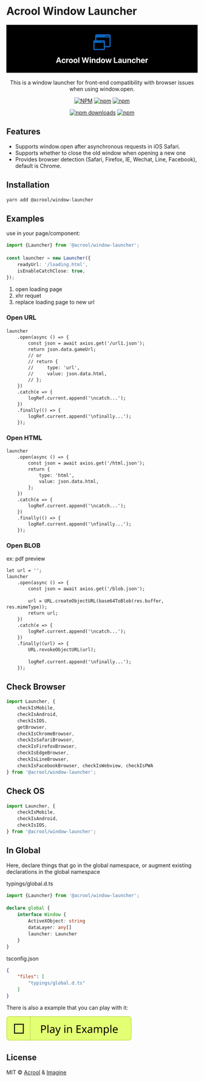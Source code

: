 # Acrool Window Launcher


<a href="https://acrool-window-launcher.pages.dev/" title="Acrool Window Launcher - This is a window launcher for front-end compatibility with browser issues when using window.open">
    <img src="https://raw.githubusercontent.com/acrool/acrool-window-launcher/main/example/public/og.webp" alt="Acrool Window Launcher Logo"/>
</a>

<p align="center">
    This is a window launcher for front-end compatibility with browser issues when using window.open.
</p>

<div align="center">


[![NPM](https://img.shields.io/npm/v/@acrool/window-launcher.svg?style=for-the-badge)](https://www.npmjs.com/package/@acrool/window-launcher)
[![npm](https://img.shields.io/bundlejs/size/@acrool/window-launcher?style=for-the-badge)](https://github.com/acrool/@acrool/window-launcher/blob/main/LICENSE)
[![npm](https://img.shields.io/npm/l/@acrool/window-launcher?style=for-the-badge)](https://github.com/acrool/window-launcher/blob/main/LICENSE)

[![npm downloads](https://img.shields.io/npm/dm/@acrool/window-launcher.svg?style=for-the-badge)](https://www.npmjs.com/package/@acrool/window-launcher)
[![npm](https://img.shields.io/npm/dt/@acrool/window-launcher.svg?style=for-the-badge)](https://www.npmjs.com/package/@acrool/window-launcher)


</div>


## Features

- Supports window.open after asynchronous requests in iOS Safari.
- Supports whether to close the old window when opening a new one
- Provides browser detection (Safari, Firefox, IE, Wechat, Line, Facebook), default is Chrome.

## Installation

```bash
yarn add @acrool/window-launcher
```

## Examples

use in your page/component:
```ts
import {Launcher} from '@acrool/window-launcher';

const launcher = new Launcher({
    readyUrl: '/loading.html',
    isEnableCatchClose: true,
});
```

1. open loading page
2. xhr requet
3. replace loading page to new url

### Open URL

```tsx
launcher
    .open(async () => {
        const json = await axios.get('/url1.json');
        return json.data.gameUrl;
        // or
        // return {
        //     type: 'url',
        //     value: json.data.html,
        // };
    })
    .catch(e => {
        logRef.current.append('\ncatch...');
    })
    .finally(() => {
        logRef.current.append('\nfinally...');
    });
```


### Open HTML

```tsx
launcher
    .open(async () => {
        const json = await axios.get('/html.json');
        return {
            type: 'html',
            value: json.data.html,
        };
    })
    .catch(e => {
        logRef.current.append('\ncatch...');
    })
    .finally(() => {
        logRef.current.append('\nfinally...');
    });
```



### Open BLOB

ex: pdf preview

```tsx
let url = '';
launcher
    .open(async () => {
        const json = await axios.get('/blob.json');

        url = URL.createObjectURL(base64ToBlob(res.buffer, res.mimeType));
        return url;
    })
    .catch(e => {
        logRef.current.append('\ncatch...');
    })
    .finally((url) => {
        URL.revokeObjectURL(url);
        
        logRef.current.append('\nfinally...');
    });
```

## Check Browser

```ts
import Launcher, {
    checkIsMobile,
    checkIsAndroid,
    checkIsIOS,
    getBrowser,
    checkIsChromeBrowser,
    checkIsSafariBrowser,
    checkIsFirefoxBrowser,
    checkIsEdgeBrowser,
    checkIsLineBrowser,
    checkIsFacebookBrowser, checkIsWebview, checkIsPWA
} from '@acrool/window-launcher';
```

## Check OS

```ts
import Launcher, {
    checkIsMobile,
    checkIsAndroid,
    checkIsIOS,
} from '@acrool/window-launcher';
```

## In Global

Here, declare things that go in the global namespace, or augment
existing declarations in the global namespace

typings/global.d.ts

```ts
import {Launcher} from '@acrool/window-launcher';

declare global {
    interface Window {
        ActiveXObject: string
        dataLayer: any[]
        launcher: Launcher
    }
}
```

tsconfig.json

```json
{
    "files": [
        "typings/global.d.ts"
    ]
}
```


There is also a example that you can play with it:

[![Play react-editext-example](https://raw.githubusercontent.com/acrool/acrool-window-launcher/main/play-in-example-button.svg)](https://acrool-window-launcher.pages.dev)


## License

MIT © [Acrool](https://github.com/acrool) & [Imagine](https://github.com/imagine10255)

